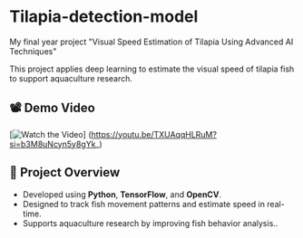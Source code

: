 # Tilapia-detection-model
My final year project "Visual Speed Estimation of Tilapia Using Advanced AI Techniques"

This project applies deep learning to estimate the visual speed of tilapia fish to support aquaculture research.

## 📽️ Demo Video
[![Watch the Video](https://img.youtube.com/vi/TXUAqqHLRuM/0.jpg)] (https://youtu.be/TXUAqqHLRuM?si=b3M8uNcyn5y8gYk_)

## 📄 Project Overview
- Developed using **Python**, **TensorFlow**, and **OpenCV**.
- Designed to track fish movement patterns and estimate speed in real-time.
- Supports aquaculture research by improving fish behavior analysis..
